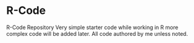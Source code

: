 # R-Code
R-Code Repository
Very simple starter code while working in R more complex code will be added later.
All code authored by me unless noted.
